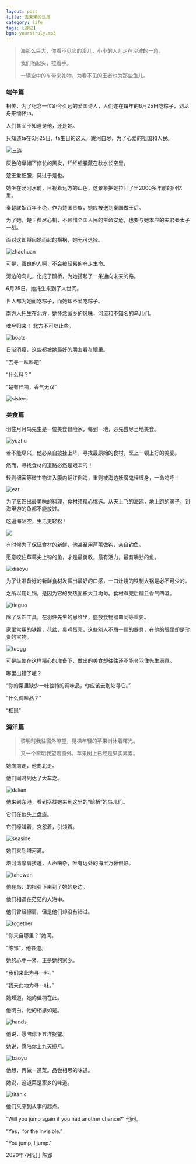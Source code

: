 ```yaml
---
layout: post
title: 去未来的远足
category: life
tags: [游记]
bgm: yourstruly.mp3
---
```

> 海那么巨大，你看不见它的沿儿，小小的人儿走在沙滩的一角。
>
> 我们杨起头，拉着手。
>
> 一辆空中的车带来礼物，为看不见的王者也为那些鱼儿。



### 端午篇

相传，为了纪念一位距今久远的爱国诗人，人们遂在每年的6月25日吃粽子，划龙舟来缅怀ta。

人们甚至不知道是他，还是她。

只知道ta在6月25日，ta生日的这天，跳河自尽，为了心爱的祖国和人民。

![三连](/assets/img/in-post/dalian/三连.png)

灰色的草帽下修长的黑发，纤纤细腰藏在秋水长空里。

楚王爱细腰，莫过于是也。

她坐在汤河水前，目视着远方的山色，这景象把她拉回了里2000多年前的回忆里。

秦楚联姻百年不绝，作为楚国贵族，她应被送到秦国做王后。

为了她，楚王费尽心机，不顾惜全国人民的生命安危，也要与她本应的夫君秦太子一战。

面对这即将因她而起的横祸，她无可选择。

![zhaohuan](/assets/img/in-post/dalian/zhaohuan.png)

可是，善良的人啊，不会被轻易的夺走生命。

河边的鸟儿，化成了鹊桥，为她搭起了一条通向未来的路。

6月25日，她托生来到了人世间。

世人都为她而吃粽子，而她却不爱吃粽子。

南方人托生在北方，她怀念家乡的风味，河流和不知名的鸟儿们。

魂兮归来！ 北方不可以止些。

![boats](/assets/img/in-post/dalian/boats.png)

日渐消瘦，这些都被她最好的朋友看在眼里。

“去寻一味料吧”

“什么料？”

“楚有佳楠，香气无双”

![sisters](/assets/img/in-post/dalian/sisters.png)





### 美食篇

羽住月月鸟先生是一位美食冒险家，每到一地，必先尝尽当地美食。

![yuzhu](/assets/img/in-post/dalian/yuzhu.png)

若不能尽兴，他必亲自披挂上阵，寻找最原始的食材，烹上一顿上好的美宴。

然而，寻找食材的道路必然是艰辛的！

轻则细菌等微生物进入腹内翻江倒海，重则被海边妖魔鬼怪缠身，一命呜呼！

![eat](/assets/img/in-post/dalian/eat.png)

为了烹饪出最美味的料理，食材须精心挑选。从天上飞的海鸥，地上跑的骡子，到海里游的鱼都不能放过。

吃遍海陆空，生活更轻松！

![](/assets/img/in-post/dalian/material.png)

有时候为了保证食材的新鲜，他甚至用芦苇做钩，亲自钓鱼。

愿意咬住芦苇尖上钩的鱼，才是最勇敢，最有活力，最有嚼劲的鱼。

![diaoyu](/assets/img/in-post/dalian/diaoyu.png)

为了让准备好的新鲜食材发挥出最好的口感，一口灶烧的铁制大锅是必不可少的。

之所以用灶锅，是因为它的受热面积大且均匀。食材煮完后糯且香气四溢。

![tieguo](/assets/img/in-post/dalian/tieguo.jpg)

除了烹饪工具，在羽住先生的思维里，盛放食物器皿同等重要。

家里常用的铁锨，花盆，臭鸡蛋壳，这些别人不屑一顾的器具，在他的眼里却是珍贵的宝物。

![tuegg](/assets/img/in-post/dalian/tuegg.png)

可是纵使在这样精心的准备下，做出的美食却往往还不能令羽住先生满意。

哪里出错了呢？

“你的菜里缺少一味独特的调味品，你应该去别处寻它。”

“什么调味品？”

“相思”



### 海洋篇

> 黎明时我往窗外瞭望，见棵年轻的苹果树沐着曙光。
>
> 又一个黎明我望着窗外，苹果树上已经是果实累累。

她向南走，他向北走。

他们同时到达了大车之。

![dalian](/assets/img/in-post/dalian/dalian.png)

他来到东港，看到搭载她来到这里的“鹊桥”的鸟儿们。

它们在他头上盘旋。

它们嚎叫着，哀怨着，引领着。

![seaside](/assets/img/in-post/dalian/seaside.png)

她们来到塔河湾。

塔河湾摩肩接踵，人声嘈杂，唯有远处的海里万籁俱静。

![tahewan](/assets/img/in-post/dalian/tahewan.png)

他在鸟儿的指引下来到了她的身边。

他们相遇在茫茫的人海中。

他们曾经擦肩，但是他们却没有错过。

![together](/assets/img/in-post/dalian/together.png)

“你来自哪里？”她问。

“陈郢”，他答道。

她的心中一紧，正是她的家乡。

“我们来此为寻一料。”

“我来此地为寻一味。”

她知道，她的佳楠在此。

他明白，他的相思如是。

![hands](/assets/img/in-post/dalian/hands.png)

他说，愿陪你下五洋捉鳖。

她说，愿陪你上九天揽月。

![baoyu](/assets/img/in-post/dalian/baoyu.png)

他想，再做一道菜。品尝相思的味道。

她说，这道菜是家乡的味道。

![titanic](/assets/img/in-post/dalian/titanic.png)

他们又来到故事的起点。

“Will you jump again if you had another chance?” 他问。

“Yes，for the invisible.”

"You jump, I jump."



2020年7月记于陈郢



